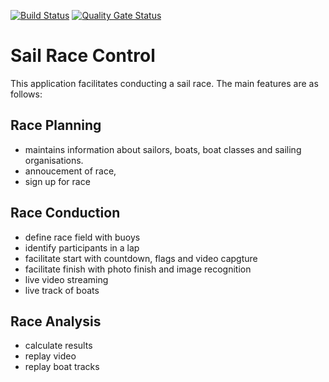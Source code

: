 [![Build Status](https://travis-ci.org/ZsZs/sailrc.svg?branch=develop)](https://travis-ci.org/ZsZs/sailrc)
[![Quality Gate Status](https://sonarcloud.io/api/project_badges/measure?project=sail-rc&metric=alert_status)](https://sonarcloud.io/dashboard?id=sail-rc)
# Sail Race Control
This application facilitates conducting a sail race. The main features are as follows:
## Race Planning
- maintains information about sailors, boats, boat classes and sailing organisations.
- annoucement of race,
- sign up for race
## Race Conduction
- define race field with buoys
- identify participants in a lap
- facilitate start with countdown, flags and video capgture
- facilitate finish with photo finish and image recognition
- live video streaming
- live track of boats
## Race Analysis
- calculate results
- replay video
- replay boat tracks
